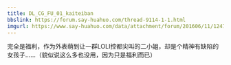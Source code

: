 ```yaml
---
title: DL_CG_FU_01_kaiteiban
bbslink: https://forum.say-huahuo.com/thread-9114-1-1.html
imgurl: https://www.say-huahuo.com/data/attachment/forum/201606/11/124723k2hzlvelv2twl9uj.png
---
```


完全是福利，作为外表萌到让一群LOLI控都尖叫的二小姐，却是个精神有缺陷的女孩子……（貌似说这么多也没用，因为只是福利而已）<!--more-->
